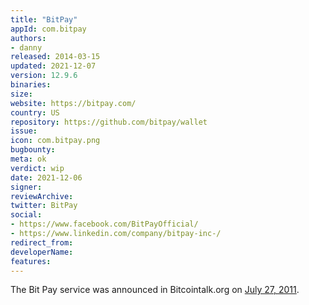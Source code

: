 ```yaml
---
title: "BitPay"
appId: com.bitpay
authors:
- danny
released: 2014-03-15
updated: 2021-12-07
version: 12.9.6
binaries:
size: 
website: https://bitpay.com/
country: US
repository: https://github.com/bitpay/wallet
issue: 
icon: com.bitpay.png
bugbounty: 
meta: ok
verdict: wip 
date: 2021-12-06
signer: 
reviewArchive: 
twitter: BitPay
social:
- https://www.facebook.com/BitPayOfficial/
- https://www.linkedin.com/company/bitpay-inc-/
redirect_from:
developerName: 
features:
--- 
```



The Bit Pay service was announced in Bitcointalk.org on [July 27, 2011](https://bitcointalk.org/index.php?topic=20292.msg404438#msg404438).

